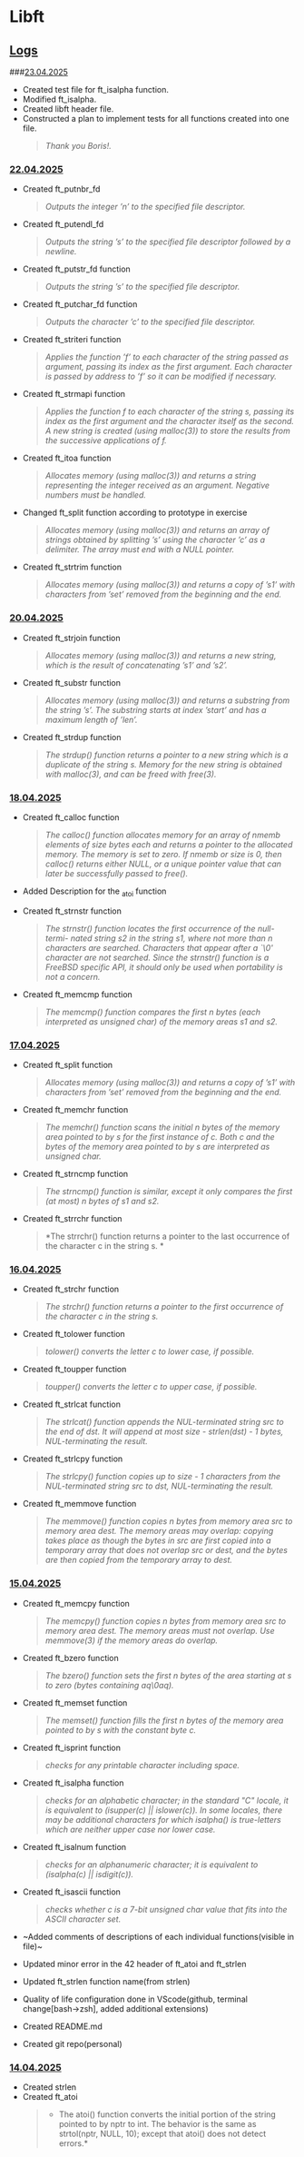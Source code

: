 # Libft

## <ins>Logs</ins>

###<ins>23.04.2025</ins>
- Created test file for ft_isalpha function.
- Modified ft_isalpha.
- Created libft header file.
- Constructed a plan to implement tests for all functions created into one file.
	> *Thank you Boris!.*

### <ins>22.04.2025</ins>
- Created ft_putnbr_fd
	> *Outputs the integer ’n’ to the specified file
descriptor.*

- Created ft_putendl_fd
	> *Outputs the string ’s’ to the specified file
descriptor followed by a newline.*

- Created ft_putstr_fd function
	> *Outputs the string ’s’ to the specified file
descriptor.*

- Created ft_putchar_fd function
	> *Outputs the character ’c’ to the specified file
descriptor.*

- Created ft_striteri function
	> *Applies the function ’f’ to each character of the
string passed as argument, passing its index as
the first argument. Each character is passed by
address to ’f’ so it can be modified if necessary.*

- Created ft_strmapi function
	> *Applies the function f to each character of the
string s, passing its index as the first argument
and the character itself as the second. A new
string is created (using malloc(3)) to store the
results from the successive applications of f.*

- Created ft_itoa function
	> *Allocates memory (using malloc(3)) and returns
a string representing the integer received as an
argument. Negative numbers must be handled.*

- Changed ft_split function according to prototype in exercise
	> *Allocates memory (using malloc(3)) and returns an
array of strings obtained by splitting ’s’ using
the character ’c’ as a delimiter. The array must
end with a NULL pointer.*

- Created ft_strtrim function
	> *Allocates memory (using malloc(3)) and returns a
copy of ’s1’ with characters from ’set’ removed
from the beginning and the end.*

### <ins>20.04.2025</ins>
- Created ft_strjoin function
	> *Allocates memory (using malloc(3)) and returns a
	new string, which is the result of concatenating
	’s1’ and ’s2’.*

- Created ft_substr function
	> *Allocates memory (using malloc(3)) and returns a
	substring from the string ’s’.
	The substring starts at index ’start’ and has a
	maximum length of ’len’.*

- Created ft_strdup function
	> *The strdup() function returns a pointer to a new string which is a duplicate of the string s. Memory for the new string is obtained with malloc(3), and can be freed with free(3).*


### <ins>18.04.2025</ins>
- Created ft_calloc function
	> *The calloc() function allocates memory for an array of nmemb elements of size bytes each and returns a pointer to the allocated memory. The memory is set to zero. If nmemb or size is 0, then calloc() returns either NULL, or a unique pointer value that can later be successfully passed to free().*

- Added Description for the <sub>atoi</sub> function

- Created ft_strnstr function
	> *The strnstr() function locates the first occurrence of the null-termi-
     nated string s2 in the string s1, where not more than n characters are
     searched.  Characters that appear after a `\0' character are not
     searched.  Since the strnstr() function is a FreeBSD specific API, it
     should only be used when portability is not a concern.*

- Created ft_memcmp function
	> *The memcmp() function compares the first n bytes (each interpreted as unsigned char) of the memory areas s1 and s2.*


### <ins>17.04.2025</ins>
- Created ft_split function
	> *Allocates memory (using malloc(3)) and returns a copy of ’s1’ with characters from ’set’ removed from the beginning and the end.* 

- Created ft_memchr function
	> *The memchr() function scans the initial n bytes of the memory area pointed to by s for the first instance of c. Both c and the bytes of the memory area pointed to by s are interpreted as unsigned char.*

- Created ft_strncmp function
	> *The strncmp() function is similar, except it only compares the first (at most) n bytes of s1 and s2.*

- Created ft_strrchr function
	> *The strrchr() function returns a pointer to the last occurrence of the character c in the string s. *

### <ins>16.04.2025</ins>
- Created ft_strchr function
	> *The strchr() function returns a pointer to the first occurrence of the character c in the string s.*

- Created ft_tolower function
	> *tolower() converts the letter c to lower case, if possible.*

- Created ft_toupper function
	> *toupper() converts the letter c to upper case, if possible.*

- Created ft_strlcat function
	> *The strlcat() function appends the NUL-terminated string src to the end of dst. It will append at most size - strlen(dst) - 1 bytes, NUL-terminating the result.*

- Created ft_strlcpy function
	> *The strlcpy() function copies up to size - 1 characters from the NUL-terminated string src to dst, NUL-terminating the result.*

- Created ft_memmove function
	> *The memmove() function copies n bytes from memory area src to memory area dest. The memory areas may overlap: copying takes place as though the bytes in src are first copied into a temporary array that does not overlap src or dest, and the bytes are then copied from the temporary array to dest.*


### <ins>15.04.2025</ins>
- Created ft_memcpy function
	> *The memcpy() function copies n bytes from memory area src to memory area dest. The memory areas must not overlap. Use memmove(3) if the memory areas do overlap.*

- Created ft_bzero function
	> *The bzero() function sets the first n bytes of the area starting at s to zero (bytes containing aq\0aq).*
- Created ft_memset function
	> *The memset() function fills the first n bytes of the memory area pointed to by s with the constant byte c.*
- Created ft_isprint function
	> *checks for any printable character including space.*
- Created ft_isalpha function
	> *checks for an alphabetic character; in the standard "C" locale, it is equivalent to (isupper(c) || islower(c)). In some locales, there may be additional characters for which isalpha() is true-letters which are neither upper case nor lower case.*
- Created ft_isalnum function
	> *checks for an alphanumeric character; it is equivalent to (isalpha(c) || isdigit(c)).*
- Created ft_isascii function
	> *checks whether c is a 7-bit unsigned char value that fits into the ASCII character set.*
- ~Added comments of descriptions of each individual functions(visible in file)~
- Updated minor error in the 42 header of ft_atoi and ft_strlen
- Updated ft_strlen function name(from strlen)

- Quality of life configuration done in VScode(github, terminal change[bash->zsh], added additional extensions)
- Created README.md
- Created git repo(personal)


### <ins>14.04.2025</ins>
- Created strlen
- Created ft_atoi
	> * The atoi() function converts the initial portion of the string pointed to by nptr to int. The behavior is the same as
			strtol(nptr, NULL, 10);
		except that atoi() does not detect errors.*
